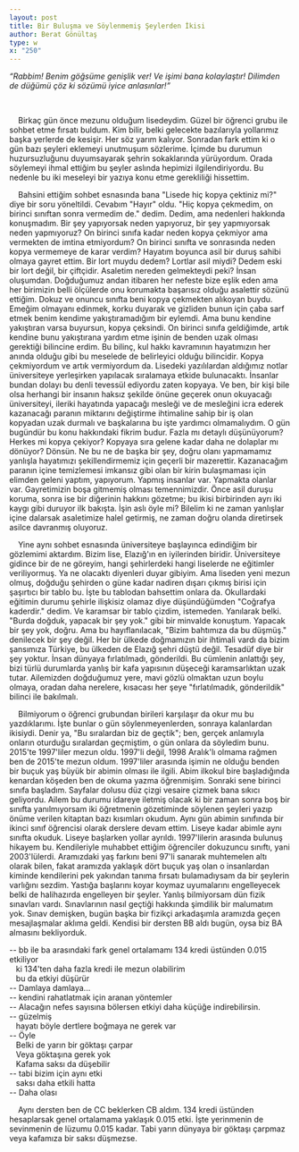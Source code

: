 ```yaml
---
layout: post
title: Bir Buluşma ve Söylenmemiş Şeylerden İkisi
author: Berat Gönültaş
type: w
x: "250"
---
```


_“Rabbim! Benim göğsüme genişlik ver! Ve işimi bana kolaylaştır! Dilimden de düğümü çöz ki sözümü iyice anlasınlar!”_


<br/>

&nbsp;&nbsp;&nbsp;&nbsp;Birkaç gün önce mezunu olduğum lisedeydim. Güzel bir öğrenci grubu ile sohbet etme fırsatı buldum. Kim bilir, belki gelecekte bazılarıyla yollarımız başka yerlerde de kesişir. Her söz yarım kalıyor. Sonradan fark ettim ki o gün bazı şeyleri eklemeyi unutmuşum sözlerime. İçimde bu durumun huzursuzluğunu duyumsayarak şehrin sokaklarında yürüyordum. Orada söylemeyi ihmal ettiğim bu şeyler aslında hepimizi ilgilendiriyordu. Bu nedenle bu iki meseleyi bir yazıya konu etme gerekliliği hissettim.

&nbsp;&nbsp;&nbsp;&nbsp;Bahsini ettiğim sohbet esnasında bana "Lisede hiç kopya çektiniz mi?" diye bir soru yöneltildi. Cevabım "Hayır" oldu. "Hiç kopya çekmedim, on birinci sınıftan sonra vermedim de." dedim. Dedim, ama nedenleri hakkında konuşmadım. Bir şey yapıyorsak neden yapıyoruz, bir şey yapmıyorsak neden yapmıyoruz? On birinci sınıfa kadar neden kopya çekmiyor ama vermekten de imtina etmiyordum? On birinci sınıfta ve sonrasında neden kopya vermemeye de karar verdim? Hayatım boyunca asil bir duruş sahibi olmaya gayret ettim. Bir lort muydu dedem? Lortlar asil miydi? Dedem eski bir lort değil, bir çiftçidir. Asaletim nereden gelmekteydi peki? İnsan oluşumdan. Doğduğumuz andan itibaren her nefeste bize eşlik eden ama her birimizin belli ölçülerde onu korumakta başarısız olduğu asalettir sözünü ettiğim. Dokuz ve onuncu sınıfta beni kopya çekmekten alıkoyan buydu. Emeğim olmayanı edinmek, korku duyarak ve gizliden bunun için çaba sarf etmek benim kendime yakıştıramadığım bir eylemdi. Ama bunu kendine yakıştıran varsa buyursun, kopya çeksindi. On birinci sınıfa geldiğimde, artık kendine bunu yakıştırana yardım etme işinin de benden uzak olması gerektiği bilincine erdim. Bu bilinç, kul hakkı kavramının hayatımızın her anında olduğu gibi bu meselede de belirleyici olduğu bilincidir. Kopya çekmiyordum ve artık vermiyordum da. Lisedeki yazılılardan aldığımız notlar üniversiteye yerleşirken yapılacak sıralamaya etkide bulunacaktı. İnsanlar bundan dolayı bu denli tevessül ediyordu zaten kopyaya. Ve ben, bir kişi bile olsa herhangi bir insanın haksız şekilde önüne geçerek onun okuyacağı üniversiteyi, ileriki hayatında yapacağı mesleği ve de mesleğini icra ederek kazanacağı paranın miktarını değiştirme ihtimaline sahip bir iş olan kopyadan uzak durmalı ve başkalarına bu işte yardımcı olmamalıydım. O gün bugündür bu konu hakkındaki fikrim budur. Fazla mı detaylı düşünüyorum? Herkes mi kopya çekiyor? Kopyaya sıra gelene kadar daha ne dolaplar mı dönüyor? Dönsün. Ne bu ne de başka bir şey, doğru olanı yapmamamız yanlışla hayatımızı şekillendirmemiz için geçerli bir mazerettir. Kazanacağım paranın içine temizlemesi imkansız gibi olan bir kirin bulaşmaması için elimden geleni yaptım, yapıyorum. Yapmış insanlar var. Yapmakta olanlar var. Gayretimizin boşa gitmemiş olması temennimizdir. Önce asil duruşu koruma, sonra ise bir diğerinin hakkını gözetme; bu ikisi birbirinden ayrı iki kaygı gibi duruyor ilk bakışta. İşin aslı öyle mi? Bilelim ki ne zaman yanlışlar içine dalarsak asaletimize halel getirmiş, ne zaman doğru olanda diretirsek asilce davranmış oluyoruz.

&nbsp;&nbsp;&nbsp;&nbsp;Yine aynı sohbet esnasında üniversiteye başlayınca edindiğim bir gözlemimi aktardım. Bizim lise, Elazığ'ın en iyilerinden biridir. Üniversiteye gidince bir de ne göreyim, hangi şehirlerdeki hangi liselerde ne eğitimler veriliyormuş. Ya ne olacaktı diyenleri duyar gibiyim. Ama liseden yeni mezun olmuş, doğduğu şehirden o güne kadar nadiren dışarı çıkmış birisi için şaşırtıcı bir tablo bu. İşte bu tablodan bahsettim onlara da. Okullardaki eğitimin durumu şehirle ilişkisiz olamaz diye düşündüğümden "Coğrafya kaderdir." dedim. Ve karamsar bir tablo çizdim, istemeden. Yanılarak belki. "Burda doğduk, yapacak bir şey yok." gibi bir minvalde konuştum. Yapacak bir şey yok, doğru. Ama bu hayıflanılacak, "Bizim bahtımıza da bu düşmüş." denilecek bir şey değil. Her bir ülkede doğmamızın bir ihtimali vardı da bizim şansımıza Türkiye, bu ülkeden de Elazığ şehri düştü değil. Tesadüf diye bir şey yoktur. İnsan dünyaya fırlatılmadı, gönderildi. Bu cümlenin anlattığı şey, bizi türlü durumlarda yanlış bir kafa yapısının düşeceği karamsarlıktan uzak tutar. Ailemizden doğduğumuz yere, mavi gözlü olmaktan uzun boylu olmaya, oradan daha nerelere, kısacası her şeye "fırlatılmadık, gönderildik" bilinci ile bakılmalı.

&nbsp;&nbsp;&nbsp;&nbsp;Bilmiyorum o öğrenci grubundan birileri karşılaşır da okur mu bu yazdıklarımı. İşte bunlar o gün söylenmeyenlerden, sonraya kalanlardan ikisiydi. Denir ya, "Bu sıralardan biz de geçtik"; ben, gerçek anlamıyla onların oturduğu sıralardan geçmiştim, o gün onlara da söyledim bunu. 2015'te 1997'liler mezun oldu. 1997'li değil, 1998 Aralık'lı olmama rağmen ben de 2015'te mezun oldum. 1997'liler arasında işimin ne olduğu benden bir buçuk yaş büyük bir abimin olması ile ilgili. Abim ilkokul bire başladığında kenardan köşeden ben de okuma yazma öğrenmişim. Sonraki sene birinci sınıfa başladım. Sayfalar dolusu düz çizgi vesaire çizmek bana sıkıcı geliyordu. Ailem bu durumu idareye iletmiş olacak ki bir zaman sonra boş bir sınıfta yanılmıyorsam iki öğretmenin gözetiminde söylenen şeyleri yazıp önüme verilen kitaptan bazı kısımları okudum. Aynı gün abimin sınıfında bir ikinci sınıf öğrencisi olarak derslere devam ettim. Liseye kadar abimle aynı sınıfta okuduk. Liseye başlarken yollar ayrıldı. 1997'lilerin arasında bulunuş hikayem bu. Kendileriyle muhabbet ettiğim öğrenciler dokuzuncu sınıftı, yani 2003'lülerdi. Aramızdaki yaş farkını beni 97'li sanarak muhtemelen altı olarak bilen, fakat aramızda yaklaşık dört buçuk yaş olan o insanlardan kiminde kendilerini pek yakından tanıma fırsatı bulamadıysam da bir şeylerin varlığını sezdim. Yastığa başlarını koyar koymaz uyumalarını engelleyecek belki de halihazırda engelleyen bir şeyler. Yanlış bilmiyorsam dün fizik sınavları vardı. Sınavlarının nasıl geçtiği hakkında şimdilik bir malumatım yok. Sınav demişken, bugün başka bir fizikçi arkadaşımla aramızda geçen mesajlaşmalar aklıma geldi. Kendisi bir dersten BB aldı bugün, oysa biz BA almasını bekliyorduk.

-- bb ile ba arasındaki fark genel ortalamamı 134 kredi üstünden 0.015 etkiliyor  
  &nbsp;&nbsp; ki 134'ten daha fazla kredi ile mezun olabilirim  
  &nbsp;&nbsp; bu da etkiyi düşürür  
-- Damlaya damlaya...  
-- kendini rahatlatmak için aranan yöntemler  
-- Alacağın nefes sayısına bölersen etkiyi daha küçüğe indirebilirsin.  
-- güzelmiş  
  &nbsp;&nbsp; hayatı böyle dertlere boğmaya ne gerek var  
-- Öyle  
  &nbsp;&nbsp; Belki de yarın bir göktaşı çarpar  
  &nbsp;&nbsp; Veya göktaşına gerek yok  
  &nbsp;&nbsp; Kafama saksı da düşebilir  
-- tabi bizim için aynı etki  
  &nbsp;&nbsp; saksı daha etkili hatta  
-- Daha olası  

&nbsp;&nbsp;&nbsp;&nbsp;Aynı dersten ben de CC beklerken CB aldım. 134 kredi üstünden hesaplarsak genel ortalamama yaklaşık 0.015 etki. İşte yerinmenin de sevinmenin de lüzumu 0.015 kadar. Tabi yarın dünyaya bir göktaşı çarpmaz veya kafamıza bir saksı düşmezse.
